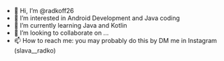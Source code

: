 - 👋 Hi, I’m @radkoff26
- 👀 I’m interested in Android Development and Java coding
- 🌱 I’m currently learning Java and Kotlin
- 💞️ I’m looking to collaborate on ...
- 📫 How to reach me: you may probably do this by DM me in Instagram (slava__radko)

<!---
radkoff26/radkoff26 is a ✨ special ✨ repository because its `README.md` (this file) appears on your GitHub profile.
You can click the Preview link to take a look at your changes.
--->
